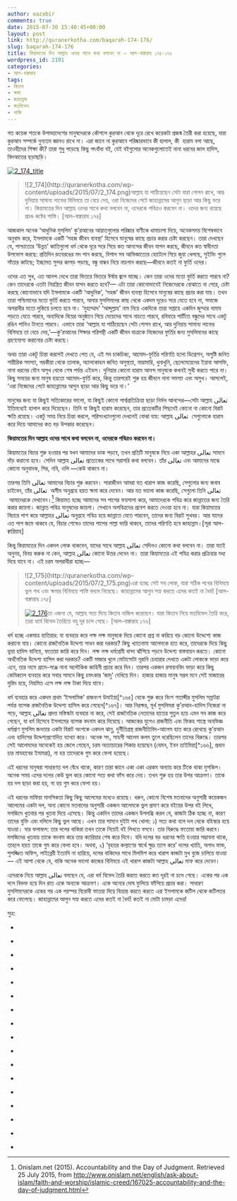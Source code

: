 ```yaml
---
author: oazabir
comments: true
date: 2015-07-30 15:40:45+00:00
layout: post
link: http://quranerkotha.com/baqarah-174-176/
slug: baqarah-174-176
title: কিয়ামতের দিন আল্লাহ ওদের সাথে কথা বলবেন না — আল-বাক্বারাহ ১৭৪-১৭৬
wordpress_id: 2191
categories:
- আল-বাক্বারাহ
tags:
- কিতাব
- ক্ষমা
- জাহান্নাম
- মতবিভেদ
- শাস্তি
---
```


গত কয়েক শতকে উপমহাদেশের মানুষদেরকে কৌশলে কুরআন থেকে দূরে রেখে কয়েকটা প্রজন্ম তৈরী করা হয়েছে, যারা কুরআন সম্পর্কে নুন্যতম জ্ঞানও রাখে না। এরা জানে না কুরআনে পরিষ্কারভাবে কী হালাল, কী  হারাম বলা আছে, তাওহীদের শিক্ষা কী? তারা শুধু পড়েছে কিছু গৎবাঁধা বই, যেই বইগুলোর অনেকগুলোতেই নানা ধরনের জাল হাদিস, বিদআতের ছড়াছড়ি।
[^^১১]: এভাবে একটি পুরো জাতিকে কুরআনে নিরক্ষর করে রেখে গেছে কিছু ইসলামী নামধারি দল এবং কথিত আলেম নিজেদের ইচ্ছামত ধর্ম ব্যবসা করার জন্য। এদের পরিণাম ভয়ঙ্কর—

[![2_174_title](http://quranerkotha.com/wp-content/uploads/2015/07/2_174_title.png)](http://quranerkotha.com/wp-content/uploads/2015/07/2_174_title.png)


<blockquote>![2_174](http://quranerkotha.com/wp-content/uploads/2015/07/2_174.png)আল্লাহ যা পাঠিয়েছেন সেটা যারা গোপন রাখে, আর দুনিয়ায় সামান্য লাভের বিনিময়ে তা বেচে দেয়, ওরা নিজেদের পেটে জাহান্নামের আগুন ছাড়া আর কিছু ভরে না। কিয়ামতের দিন আল্লাহ ওদের সাথে কথা বলবেন না, ওদেরকে পবিত্রও করবেন না। ওদের জন্য রয়েছে প্রচণ্ড কষ্টের শাস্তি। [আল-বাক্বারাহ ১৭৪]</blockquote>


আজকাল অনেক ‘আধুনিক মুসলিম’ কু’রআনের আয়াতগুলোর পরিষ্কার বাণীকে ধামাচাপা দিয়ে, অনেকসময় বিশেষভাবে অনুবাদ করে, ইসলামকে একটি ‘সহজ জীবন ব্যবস্থা’ হিসেবে মানুষের কাছে প্রচার করার চেষ্টা করছেন। তারা দেখছেন যে, পাশ্চাত্যের ‘উন্নত’ জাতিগুলো ধর্ম থেকে দূরে সরে গিয়ে কত আনন্দের জীবন যাপন করছে, জীবনে কত স্বাধীনতা উপভোগ করছে: প্রতিদিন রংবেরঙের মদ পান করছে, বিশাল সব আভিজাত্যের হোটেলে গিয়ে জুয়া খেলছে, সুইমিং পুলে সাঁতার কাটছে; ইচ্ছামত সুন্দর কাপড় পড়ছে, বন্ধু বান্ধব নিয়ে নাচগান করছে—জীবনে কতই না ফুর্তি ওদের।

ওদের এত সুখ, এত আনন্দ দেখে তারা ভিতরে ভিতরে ঈর্ষায় জ্বলে যাচ্ছে। কেন তারা ওদের মতো ফুর্তি করতে পারবে না? কেন তাদেরকে এতটা নিয়ন্ত্রিত জীবন যাপন করতে হবে?— এটা তারা কোনোভাবেই নিজেদেরকে বোঝাতে না পেরে, চেষ্টা করছে কোনোভাবে যদি ইসলামকে একটি ‘আধুনিক’, ‘সহজ’ জীবন ব্যবস্থা হিসেবে মানুষের কাছে প্রচার করা যায়। তখন তারা পশ্চিমাদের মতো ফুর্তি করতে পারবে, আবার মুসলিমদের কাছ থেকে একদম দূরেও সরে যেতে হবে না, সমাজে অপরাধীর মতো লুকিয়ে চলতে হবে না। ‘মুহাম্মাদ’ ‘আব্দুল্লাহ’ নাম নিয়ে একদিকে তারা সপ্তাহে একদিন জুম্মার নামায পড়তে যেতে পারবে, অন্যদিকে বিয়ের অনুষ্ঠানে গিয়ে মেয়েদের সাথে নাচতে পারবে, রবিবারে পার্টিতে বন্ধুদের সাথে একটু রঙিন পানিও টানতে পারবে। এভাবে তারা ‘আল্লাহ যা পাঠিয়েছেন সেটা গোপন রাখে, আর দুনিয়ায় সামান্য লাভের বিনিময়ে তা বেচে দেয়,’—কু’রআনের শিক্ষার পরিপন্থী একটি জীবন যাত্রাকে নিজেদের ফুর্তির জন্য মুসলিমদের কাছে গ্রহণযোগ্য করানোর চেষ্টা করছে।<!-- more -->

অথচ তারা একটু চিন্তা করলেই দেখতে পেত যে, এই সব চাকচিক্য, আমোদ-ফুর্তির পরিণতি হলো ডিপ্রেশন, অপুষ্টি জনিত শারীরিক সমস্যা, পরকীয়া থেকে তালাক, অ্যালকোহল জনিত অসুস্থতা, মারামারি, খুনাখুনি, ছেলেমেয়েদের ইয়াবা আসক্তি, নানা ধরনের যৌন অসুখ থেকে শেষ পর্যন্ত এইডস। দুনিয়ার কোনো হারাম আনন্দ মানুষকে কখনই সুখী করতে পারে না। কিছু সময়ের জন্য মানুষ হয়তো আমোদ-ফুর্তি করে, কিন্তু তারপরেই শুরু হয় জীবনে নানা সমস্যা এবং অসুখ। আসলেই, ‘ওরা নিজেদের পেটে জাহান্নামের আগুন ছাড়া আর কিছু ভরে না।’

মানুষের জন্য যা কিছুই সত্যিকারের ভালো, যা কিছুই কোনো পার্শ্বপ্রতিক্রিয়া ছাড়া নির্মল আনন্দের—সেটা আল্লাহ تعالى ইতিমধ্যেই হালাল করে দিয়েছেন। তিনি যা কিছুই হারাম করেছেন, তার প্রত্যেকটির পিছনেই কোনো না কোনো বিরাট ক্ষতি রয়েছে। একটু সময় নিয়ে চিন্তা করলে, পরিসংখ্যানগুলো দেখলেই বোঝা যায়: আল্লাহ تعالى  সেগুলোকে হারাম করে দিয়ে আমাদের কত বড় উপকার করেছেন।

**কিয়ামতের দিন আল্লাহ ওদের সাথে কথা বলবেন না, ওদেরকে পবিত্রও করবেন না।**

কিয়ামতের বিচার শুরু হওয়ার পর যখন আমাদের ডাক পড়বে, তখন প্রতিটি মানুষকে নিয়ে একা আল্লাহর تعالى সামনে দাঁড় করানো হবে। সেদিন আল্লাহ تعالى প্রত্যেকের সাথে সরাসরি কথা বলবেন। তাঁর تعالى এবং আমাদের মাঝে কোনো অনুবাদক, পির, নবি, ওলি —কেউ থাকবে না।

তারপর তিনি تعالى আমাদের বিচার শুরু করবেন। সারাজীবন আমরা যত খারাপ কাজ করেছি, সেগুলোর জন্য জবাব চাইবেন, তাঁর تعالى  অসীম অনুগ্রহে হয়ত ক্ষমা করে দেবেন। আর যত ভালো কাজ করেছি, সেগুলো তিনি تعالى  আমাদেরকে দেখাবেন।[^৩১৯] কিয়ামত হচ্ছে আমাদের সব পাপের ফয়সালা করে, আমাদেরকে পবিত্র করে জান্নাতের জন্য তৈরি করার জায়গা। জান্নাত পবিত্র মানুষদের জায়গা। সেখানে অপবিত্রদের প্রবেশ করতে দেওয়া হবে না। যারা কিয়ামতের বিচারে পাশ করে আল্লাহর تعالى অনুগ্রহে পবিত্র হয়ে জান্নাতে যেতে পারবেন, তাদের জন্য বিরাট সুখবর। আর যাদের এত পাপ জমে থাকবে যে, বিচার শেষেও তাদের পাপের পাল্লা ভারি থাকবে, তাদের পরিণতি হবে জাহান্নাম।[সূরা আল-ক্বারিয়াহ]

কিন্তু কিয়ামতের দিন একদল লোক থাকবেন, যাদের সাথে আল্লাহ تعالى সেদিনও কোনো কথা বলবেন না। তারা যতই অনুনয়, বিনয় করুক না কেন, আল্লাহ تعالى কোনো উত্তর দেবেন না। তারা কিয়ামতের এই পবিত্র করার প্রক্রিয়ার মধ্য দিয়ে যাবে না। এই চরম অপরাধীরা হচ্ছে—


<blockquote>![2_175](http://quranerkotha.com/wp-content/uploads/2015/07/2_175.png)এরা হচ্ছে সেই সব লোক, যারা সঠিক পথের বিনিময়ে ভুল পথ এবং ক্ষমার বিনিময়ে শাস্তি বদলে নিয়েছে। জাহান্নামের আগুন সহ্য করতে এদের কতই না ধৈর্য! [আল-বাক্বারাহ ১৭৫]

[![2_176](http://quranerkotha.com/wp-content/uploads/2015/07/2_176.png)](http://quranerkotha.com/wp-content/uploads/2015/07/2_176.png)তা এজন্য যে, আল্লাহ সত্য দিয়ে কিতাব নাজিল করেছেন। যারা কিতাব নিয়ে মতবিভেদ তৈরি করে, তারা ধর্মে বিভেদ তৈরিতে বহু দূর চলে গেছে। [আল-বাক্বারাহ ১৭৬]</blockquote>


ধর্ম হচ্ছে একমাত্র হাতিয়ার: যা ব্যবহার করে লক্ষ লক্ষ মানুষকে দিয়ে কোনো প্রশ্ন না করিয়ে বড় কোনো উদ্দেশ্যে কাজ করানো যায়। কোনো রাজনৈতিক উদ্দেশ্য সাধন করা দরকার? কিছু খ্যাতনামা আলেমকে হাত করে, তাদেরকে দিয়ে কিছু ভুয়া হাদিস বানিয়ে, ফতোয়া জারি করে দিন। লক্ষ লক্ষ ধর্মপ্রেমী বান্দা ঝাঁপিয়ে পড়বে উদ্দেশ্য বাস্তবায়ন করতে। কোনো অর্থনৈতিক উদ্দেশ্য হাসিল করা দরকার? একটি মাজার খুলে মোটাসোটা নূরানি চেহারার দেখতে একটা লোককে ভাড়া করে এনে, তার নামে গ্রামে-গঞ্জে নানা অলৌকিক কাহিনী প্রচার করে দিন। তারপর একজন রসায়নবিদ ভাড়া করে কিছু কেমিক্যাল ব্যবহার করে সবার সামনে কিছু চমৎকার ‘জাদু’ দেখিয়ে দিন। হাজার হাজার মানুষ সরল মনে সেই মাজারের মুরিদ হয়ে, নিয়মিত এসে লক্ষ লক্ষ টাকা দিয়ে যাবে।

ধর্ম ব্যবহার করে একদম প্রথম ‘ইসলামিক’ রাজবংশ উমাইয়া[^১৬৫] থেকে শুরু করে বিংশ শতাব্দীর মুসলিম সম্রাটরা পর্যন্ত ব্যাপক রাজনৈতিক উদ্দেশ্য হাসিল করে গেছেন[^১৬৭]। আর নিরক্ষর, মূর্খ মুসলিমরা কু’রআন-হাদিস নিজেরা না পড়ে, আল্লাহ تعالى প্রদত্ত মস্তিস্কটা ব্যবহার না করে, সেই রাজনৈতিক নেতাদের হাতের পুতুল হয়ে এমন সব কাজ করে গেছেন, যা ধর্ম হিসেবে ইসলামের ব্যাপক বদনাম করে দিয়েছে। আজকের যুগেও রাজনীতি এবং ফিকহ শাস্ত্রে অনভিজ্ঞ ধর্মপ্রাণ মুসলিম জনতার একটা বিরাট অংশকে একদল ঝানু, দুর্নীতিগ্রস্থ রাজনীতিবিদ-আলেম হাত করে রেখেছে কু’রআন এবং হাদিসের উদ্দেশ্যপ্রণোদিত ব্যাখ্যা করে। অনেক সৎ, সাহসী আলেম কলম তুলে ধরেছিলেন তাদের বিরুদ্ধে। তারপর সেই আলেমদের অনেকেই হয় জেলে গেছেন, চরম অত্যাচারের শিকার হয়েছেন (যেমন, ইবন তাইমিয়া[^১৬৬], প্রধান চার মাযহাবের ইমামরা), না হয় তাদেরকে গুম করে ফেলা হয়েছে।

এই ধরনের মানুষরা সাধারণত দল বেঁধে থাকে, কারণ তারা জানে একা একা এরকম অন্যায় করে টিকে থাকা মুশকিল। অনেক সময় এদের দলের কেউ ভুল করে কোনো সত্য কথা ফাঁস করে দেয়। তখন শুরু হয় তার উপর আক্রমণ। তাকে হয় দল ছাড়া করা হয়, না হয় গুম করে ফেলা হয়।

এই ধরনের মাফিয়া মানসিকতা কিছু কিছু আলেমের মধ্যেও রয়েছে। ধরুন, কোনো বিশেষ মতবাদের অনুসারী কয়েকজন আলেমের একটা দল, অন্য কোনো মতবাদের অনুসারী একজন আলেমকে ভুল প্রমাণ করে বইয়ের উপর বই লিখে, মসজিদে খুতবার পর খুতবা দিয়ে এসেছে। কিন্তু একদিন তাদের একজন উপলব্ধি করল যে, কাজটা ঠিক হচ্ছে না, কারণ তাদের যুক্তি এবং দলিলে কিছু ভুল আছে। এখন তার সামনে দুইটা পথ খোলা: ১) সত্য কথা বলে দল থেকে বহিস্কার হয়ে যাওয়া। যার ফলাফল: তার দলের বাকিরা তখন তাকে নিয়েই বই লিখতে বসবে। তার বিরুদ্ধে ফতোয়া জারি করবে। মসজিদের খুতবায় তাকে বদনাম করে তার ক্যারিয়ার শেষ করে দিবে। যদি দলের বড় ধরনের ক্ষতি হওয়ার সম্ভাবনা থাকে, তাহলে হয়ত তাকে গুম করে ফেলা হবে। অথবা, ২) ‘বৃহত্তর কল্যাণের স্বার্থে ক্ষুদ্র ত্যাগ করে’ দলের খ্যাতি, অগাধ ফান্ড, সুসজ্জিত অফিস, লাইব্রেরী ইত্যাদি না হারিয়ে, দলের বাকিদের সাথে মিলমিশ করে খারাপ কাজটা মুখ বুজে চালিয়ে যাওয়া — এই আশা থেকে যে, বাকি অনেক ভালো কাজের বিনিময়ে এই খারাপ কাজটা আল্লাহ تعالى মাফ করে দেবেন।

এদেরকে নিয়ে আল্লাহ تعالى বলছেন যে, এরা ধর্ম বিভেদ তৈরি করতে করতে কত দূরই না চলে গেছে। একের পর এক দলে বিভক্ত হয়ে দিন রাত একে অন্যকে আক্রমণ। একে অন্যের দোষ ফুলিয়ে ফাঁপিয়ে প্রচার করা। সাধারণ মুসলিমদেরকে একের পর এক পরস্পর বিরোধী ফাতয়া দিয়ে বিভ্রান্ত করতে করতে এরা ইসলামকে জটিল থেকে জটিলতর করে ফেলেছে। জাহান্নামের আগুন সহ্য করতে এদের কতই না ধৈর্য! কতই না মোটা চামড়া এদের!

সুত্র:



	
  * 
[^১]: নওমান আলি খানের সূরা আল-বাকারাহ এর উপর লেকচার এবং বাইয়িনাহ এর কু’রআনের তাফসীর।

	
  * 
[^২]: ম্যাসেজ অফ দা কু’রআন — মুহাম্মাদ আসাদ।

	
  * 
[^৩]: তাফহিমুল কু’রআন — মাওলানা মাওদুদি।

	
  * 
[^৪]: মা’রিফুল কু’রআন — মুফতি শাফি উসমানী।

	
  * 
[^৫]: মুহাম্মাদ মোহার আলি — A Word for Word Meaning of The Quran

	
  * 
[^৬]: সৈয়দ কুতব — In the Shade of the Quran

	
  * 
[^৭]: তাদাব্বুরে কু’রআন - আমিন আহসান ইসলাহি।

	
  * 
[^৮]: তাফসিরে তাওযীহুল কু’রআন — মুফতি তাক্বি উসমানী।

	
  * 
[^৯]: বায়ান আল কু’রআন — ড: ইসরার আহমেদ।

	
  * 
[^১০]: তাফসীর উল কু’রআন — মাওলানা আব্দুল মাজিদ দারিয়াবাদি

	
  * 
[^১১]: কু’রআন তাফসীর — আব্দুর রাহিম আস-সারানবি

	
  * 
[^১২]: আত-তাবারি-এর তাফসীরের অনুবাদ।

	
  * 
[^১৩]: তাফসির ইবন আব্বাস।

	
  * 
[^১৪]: তাফসির আল কুরতুবি।

	
  * 
[^১৫]: তাফসির আল জালালাইন।

	
  * 
[^১৬]: লুঘাতুল কুরআন — গুলাম আহমেদ পারভেজ।

	
  * 
[^৩১৯]: Onislam.net (2015). Accountability and the Day of Judgment. Retrieved 25 July 2015, from http://www.onislam.net/english/ask-about-islam/faith-and-worship/islamic-creed/167025-accountability-and-the-day-of-judgment.html



